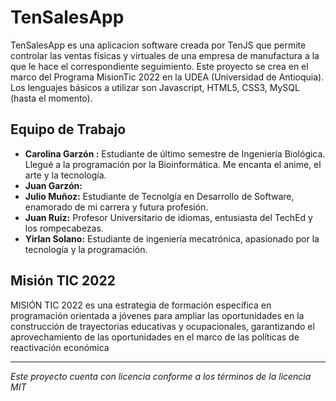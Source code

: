 # TenSalesApp
TenSalesApp es una aplicacion software creada por TenJS que permite controlar las ventas físicas y virtuales de una empresa de manufactura a la que le hace el correspondiente seguimiento. Este proyecto se crea en el marco del Programa MisionTic 2022 en la UDEA (Universidad de Antioquia). Los lenguajes básicos a utilizar son Javascript, HTML5, CSS3, MySQL (hasta el momento). 

## Equipo de Trabajo

 - **Carolina Garzón :** Estudiante de último semestre de Ingeniería Biológica. Llegué a la programación por la Bioinformática. Me encanta el anime, el arte y la tecnología.  
 - **Juan Garzón:**
 - **Julio Muñoz:** Estudiante de Tecnolgía en Desarrollo de Software, enamorado de mi carrera y futura profesión. 
 - **Juan Ruiz:** Profesor Universitario de idiomas, entusiasta del TechEd y los rompecabezas.
 - **Yirlan Solano:** Estudiante de ingeniería mecatrónica, apasionado por la tecnología y la programación. 

## Misión TIC 2022
MISIÓN TIC 2022 es una estrategia de formación específica en programación orientada a jóvenes para ampliar las oportunidades en la construcción de trayectorias educativas y ocupacionales, garantizando el aprovechamiento de las oportunidades en el marco de las políticas de reactivación económica

---
*Este proyecto cuenta con licencia conforme a los términos de la licencia MIT*
